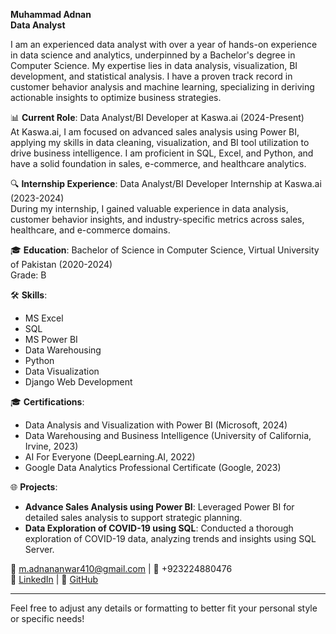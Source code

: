 

**Muhammad Adnan**  
**Data Analyst**  

I am an experienced data analyst with over a year of hands-on experience in data science and analytics, underpinned by a Bachelor's degree in Computer Science. My expertise lies in data analysis, visualization, BI development, and statistical analysis. I have a proven track record in customer behavior analysis and machine learning, specializing in deriving actionable insights to optimize business strategies.

📊 **Current Role**: Data Analyst/BI Developer at Kaswa.ai (2024-Present)  
At Kaswa.ai, I am focused on advanced sales analysis using Power BI, applying my skills in data cleaning, visualization, and BI tool utilization to drive business intelligence. I am proficient in SQL, Excel, and Python, and have a solid foundation in sales, e-commerce, and healthcare analytics.

🔍 **Internship Experience**: Data Analyst/BI Developer Internship at Kaswa.ai (2023-2024)  
During my internship, I gained valuable experience in data analysis, customer behavior insights, and industry-specific metrics across sales, healthcare, and e-commerce domains.

🎓 **Education**: Bachelor of Science in Computer Science, Virtual University of Pakistan (2020-2024)  
Grade: B

🛠️ **Skills**:  
- MS Excel  
- SQL  
- MS Power BI  
- Data Warehousing  
- Python  
- Data Visualization  
- Django Web Development  

🎓 **Certifications**:  
- Data Analysis and Visualization with Power BI (Microsoft, 2024)  
- Data Warehousing and Business Intelligence (University of California, Irvine, 2023)  
- AI For Everyone (DeepLearning.AI, 2022)  
- Google Data Analytics Professional Certificate (Google, 2023)

🌐 **Projects**:  
- **Advance Sales Analysis using Power BI**: Leveraged Power BI for detailed sales analysis to support strategic planning.  
- **Data Exploration of COVID-19 using SQL**: Conducted a thorough exploration of COVID-19 data, analyzing trends and insights using SQL Server.

📧 [m.adnananwar410@gmail.com](mailto:m.adnananwar410@gmail.com) | 📱 +923224880476  
🔗 [LinkedIn](https://www.linkedin.com/in/hafiz76/) | 🔗 [GitHub](https://github.com/Muhammad-Adnan76)

---

Feel free to adjust any details or formatting to better fit your personal style or specific needs!
